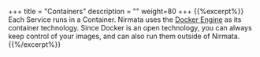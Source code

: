 +++
title = "Containers"
description = ""
weight=80
+++
{{%excerpt%}}
Each Service runs in a Container. Nirmata uses the [Docker
Engine](http://www.docker.io) as its container technology. Since Docker
is an open technology, you can always keep control of your images, and
can also run them outside of Nirmata.
{{%/excerpt%}}
